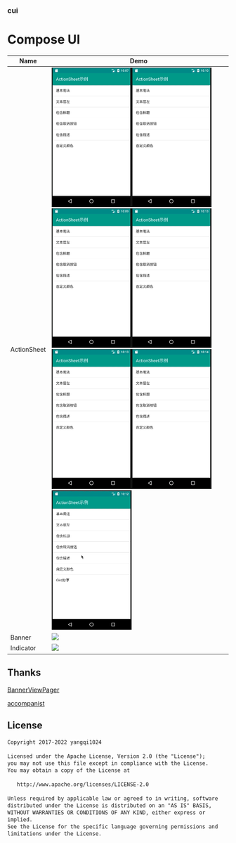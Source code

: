### cui

Compose UI
======================
Name | Demo
--- | ---
ActionSheet| <img src="https://github.com/yangqi1024/pic-repo/blob/main/Cui/actionsheet/simple.gif" width="46%"><img src="https://github.com/yangqi1024/pic-repo/blob/main/Cui/actionsheet/title.gif" width="46%"><img src="https://github.com/yangqi1024/pic-repo/blob/main/Cui/actionsheet/left.gif" width="46%"><img src="https://github.com/yangqi1024/pic-repo/blob/main/Cui/actionsheet/withcancel.gif" width="46%"><img src="https://github.com/yangqi1024/pic-repo/blob/main/Cui/actionsheet/withdesc.gif" width="46%"><img src="https://github.com/yangqi1024/pic-repo/blob/main/Cui/actionsheet/customcolor.gif" width="46%"><img src="https://github.com/yangqi1024/pic-repo/blob/main/Cui/actionsheet/gridsheet.gif" width="46%">
Banner| <img src="https://github.com/yangqi1024/pic-repo/blob/main/Cui/banner/Mar-23-2022%2009-57-11.gif" width="46%">
Indicator| <img src="https://github.com/yangqi1024/pic-repo/blob/main/Cui/indicator/indicator.gif" width="46%">


## Thanks

[BannerViewPager](https://github.com/zhpanvip/BannerViewPager)

[accompanist](https://github.com/google/accompanist)


License
-------

    Copyright 2017-2022 yangqi1024
    
    Licensed under the Apache License, Version 2.0 (the "License");
    you may not use this file except in compliance with the License.
    You may obtain a copy of the License at
    
       http://www.apache.org/licenses/LICENSE-2.0
    
    Unless required by applicable law or agreed to in writing, software
    distributed under the License is distributed on an "AS IS" BASIS,
    WITHOUT WARRANTIES OR CONDITIONS OF ANY KIND, either express or implied.
    See the License for the specific language governing permissions and
    limitations under the License.